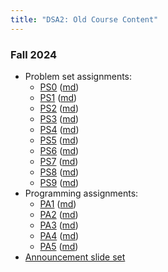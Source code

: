 ```yaml
---
title: "DSA2: Old Course Content"
---
```



### Fall 2024

- Problem set assignments:
	- [PS0](ps/ps0.html) ([md](ps/ps0.md))
	- [PS1](ps/ps1.html) ([md](ps/ps1.md))
	- [PS2](ps/ps2.html) ([md](ps/ps2.md))
	- [PS3](ps/ps3.html) ([md](ps/ps3.md))
	- [PS4](ps/ps4.html) ([md](ps/ps4.md))
	- [PS5](ps/ps5.html) ([md](ps/ps5.md))
	- [PS6](ps/ps6.html) ([md](ps/ps6.md))
	- [PS7](ps/ps7.html) ([md](ps/ps7.md))
	- [PS8](ps/ps8.html) ([md](ps/ps8.md))
	- [PS9](ps/ps9.html) ([md](ps/ps9.md))
- Programming assignments:
	- [PA1](pa/pa1/index.html) ([md](pa/pa1/index.md))
	- [PA2](pa/pa2/index.html) ([md](pa/pa2/index.md))
	- [PA3](pa/pa3/index.html) ([md](pa/pa3/index.md))
	- [PA4](pa/pa4/index.html) ([md](pa/pa4/index.md))
	- [PA5](pa/pa5/index.html) ([md](pa/pa5/index.md))
- [Announcement slide set](../slides/announcements.html#/)
